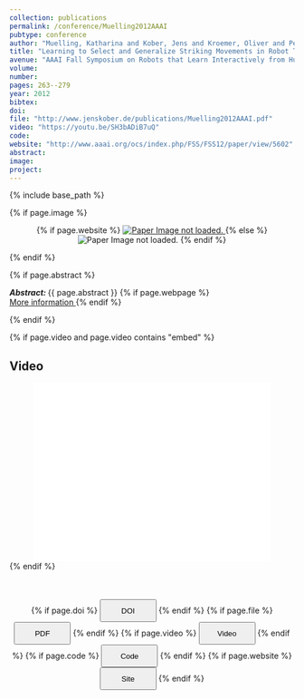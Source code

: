 ```yaml
---
collection: publications
permalink: /conference/Muelling2012AAAI
pubtype: conference
author: "Muelling, Katharina and Kober, Jens and Kroemer, Oliver and Peters, Jan"
title: "Learning to Select and Generalize Striking Movements in Robot Table Tennis"
avenue: "AAAI Fall Symposium on Robots that Learn Interactively from Human Teachers"
volume: 
number: 
pages: 263--279
year: 2012
bibtex: 
doi: 
file: "http://www.jenskober.de/publications/Muelling2012AAAI.pdf"
video: "https://youtu.be/SH3bADiB7uQ"
code: 
website: "http://www.aaai.org/ocs/index.php/FSS/FSS12/paper/view/5602"
abstract: 
image: 
project: 
---
```

{% include base_path %}

{% if page.image %}
<p align="center">
{% if page.website %}
<a href="{{ page.website }}"> <img src="{{  page.image }}" alt="Paper Image not loaded." style="max-height:400px;max-width:400px"/> </a>
{% else %}
<img src="{{  page.image }}" alt="Paper Image not loaded." />
{% endif %}
</p>
{% endif %}

{% if page.abstract %}
<p> <strong> <em> Abstract: </em> </strong> {{ page.abstract }}
    {% if page.webpage %}
        <a href="{{ page.website}}"> <br> More information </a>
    {% endif %}
</p>
{% endif %}


{% if page.video and page.video contains "embed" %}
<h2> Video </h2>
<div align="center">
<iframe width="420" height="315" src="{{ page.video }}" frameborder="0" allowfullscreen ></iframe>
</div>
{% endif %}


<div align="center" style="margin-top: 50px">
{% if page.doi %}
<button name="button" onclick="{{ page.doi }}" style="height:40px;width:100px">DOI</button>
{% endif %}
{% if page.file %}
<button name="button" onclick="{{ page.file }}" style="height:40px;width:100px">PDF</button>
{% endif %}
{% if page.video %}
<button name="button" onclick="{{ page.video }}" style="height:40px;width:100px">Video</button>
{% endif %}
{% if page.code %}
<button name="button" onclick="{{ page.code }}" style="height:40px;width:100px">Code</button>
{% endif %}
{% if page.website %}
<button name="button" onclick="{{ page.website }}" style="height:40px;width:100px">Site</button>
{% endif %}
</div>